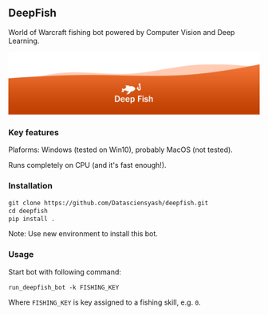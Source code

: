 ## DeepFish
World of Warcraft fishing bot powered by Computer Vision and Deep Learning.

![DeepFish logo](images/logo.png)

### Key features
Plaforms: Windows (tested on Win10), probably MacOS (not tested).

Runs completely on CPU (and it's fast enough!).


### Installation
```commandline
git clone https://github.com/Datasciensyash/deepfish.git
cd deepfish
pip install .
```

Note: Use new environment to install this bot.

### Usage

Start bot with following command:

```commandline
run_deepfish_bot -k FISHING_KEY
```

Where `FISHING_KEY` is key assigned to a fishing skill, e.g. `0`.